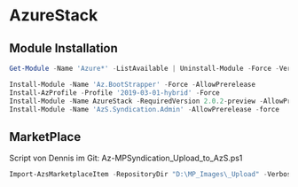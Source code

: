 # AzureStack

## Module Installation
```powershell
Get-Module -Name 'Azure*' -ListAvailable | Uninstall-Module -Force -Verbose -ErrorAction Continue

Install-Module -Name 'Az.BootStrapper' -Force -AllowPrerelease
Install-AzProfile -Profile '2019-03-01-hybrid' -Force
Install-Module -Name AzureStack -RequiredVersion 2.0.2-preview -AllowPrerelease
Install-Module -Name 'AzS.Syndication.Admin' -AllowPrerelease -force
```

## MarketPlace
Script von Dennis im Git: Az-MPSyndication_Upload_to_AzS.ps1

```powershell
Import-AzsMarketplaceItem -RepositoryDir "D:\MP_Images\_Upload" -Verbose

```

